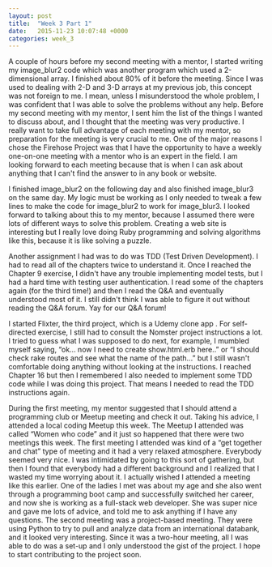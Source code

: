 ```yaml
---
layout: post
title:  "Week 3 Part 1"
date:   2015-11-23 10:07:48 +0000
categories: week_3
---
```

A couple of hours before my second meeting with a mentor, I started writing my image_blur2 code which was another program which used a 2-dimensional array.  I finished about 80% of it before the meeting.  Since I was used to dealing with 2-D and 3-D arrays at my previous job, this concept was not foreign to me.  I mean, unless I misunderstood the whole problem, I was confident that I was able to solve the problems without any help.  Before my second meeting with my mentor, I sent him the list of the things I wanted to discuss about, and I thought that the meeting was very productive.  I really want to take full advantage of each meeting with my mentor, so preparation for the meeting is very crucial to me.  One of the major reasons I chose the Firehose Project was that I have the opportunity to have a weekly one-on-one meeting with a mentor who is an expert in the field.  I am looking forward to each meeting because that is when I can ask about anything that I can't find the answer to in any book or website.  

I finished image_blur2 on the following day and also finished image_blur3 on the same day.  My logic must be working as I only needed to tweak a few lines to make the code for image_blur2 to work for image_blur3.  I looked forward to talking about this to my mentor, because I assumed there were lots of different ways to solve this problem.  Creating a web site is interesting but I really love doing Ruby programming and solving algorithms like this, because it is like solving a puzzle.  

Another assignment I had was to do was TDD (Test Driven Development).  I had to read all of the chapters twice to understand it.  Once I reached the Chapter 9 exercise, I didn't have any trouble implementing model tests, but I had a hard time with testing user authentication.  I read some of the chapters again (for the third time!) and then I read the Q&A and eventually understood most of it. I still didn't think I was able to figure it out without reading the Q&A forum.  Yay for our Q&A forum!

I started Flixter, the third project, which is a Udemy clone app .  For self-directed exercise, I still had to consult the Nomster project instructions a lot.  I tried to guess what I was supposed to do next, for example, I mumbled myself saying, “ok... now I need to create show.html.erb here..” or “I should check rake routes and see what the name of the path...” but I still wasn't comfortable doing anything without looking at the instructions.  I reached Chapter 16 but then I remembered I also needed to implement some TDD code while I was doing this project.  That means I needed to read the TDD instructions again.  

During the first meeting, my mentor suggested that I should attend a programming club or Meetup meeting and check it out.  Taking his advice, I attended a local coding Meetup this week.  The Meetup I attended was called “Women who code” and it just so happened that there were two meetings this week.  The first meeting I attended was kind of a “get together and chat” type of meeting and it had a very relaxed atmosphere.  Everybody seemed very nice.  I was intimidated by going to this sort of gathering, but then I found that everybody had a different background and I realized that I wasted my time worrying about it.  I actually wished I attended a meeting like this earlier.  One of the ladies I met was about my age and she also went through a programming boot camp and successfully switched her career, and now she is working as a full-stack web developer.  She was super nice and gave me lots of advice, and told me to ask anything if I have any questions.  The second meeting was a project-based meeting.  They were using Python to try to pull and analyze data from an international databank, and it looked very interesting.  Since it was a two-hour meeting, all I was able to do was a set-up and I only understood the gist of the project.  I hope to start contributing to the project soon.  